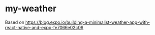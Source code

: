 # my-weather

Based on https://blog.expo.io/building-a-minimalist-weather-app-with-react-native-and-expo-fe7066e02c09
